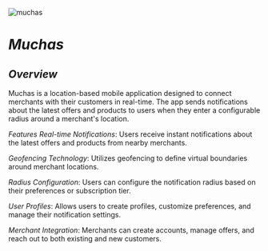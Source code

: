 ![muchas](https://github.com/birdiegyal/muchas/assets/149292478/2c893bc1-3794-442a-8f8f-0b2229e3ef90)

# *Muchas*

## _Overview_

Muchas is a location-based mobile application designed to connect merchants with their customers in real-time. The app sends notifications about the latest offers and products to users when they enter a configurable radius around a merchant's location.


_Features_
_Real-time Notifications_: Users receive instant notifications about the latest offers and products from nearby merchants.

_Geofencing Technology_: Utilizes geofencing to define virtual boundaries around merchant locations.

_Radius Configuration_: Users can configure the notification radius based on their preferences or subscription tier.

_User Profiles_: Allows users to create profiles, customize preferences, and manage their notification settings.

_Merchant Integration_: Merchants can create accounts, manage offers, and reach out to both existing and new customers.
